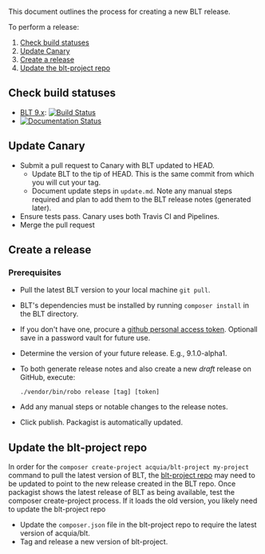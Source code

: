 This document outlines the process for creating a new BLT release.

To perform a release:

1. [Check build statuses](#check-build-statuses)
1. [Update Canary](##update-canary)
1. [Create a release](#create-a-release)
1. [Update the blt-project repo](#update-the-blt-project-repo)

## Check build statuses

* [BLT 9.x](https://github.com/acquia/blt): [![Build Status](https://travis-ci.org/acquia/blt.svg?branch=9.x)](https://travis-ci.org/acquia/blt)
* [![Documentation Status](https://readthedocs.org/projects/blt/badge/?version=9.x)](http://blt.readthedocs.io/en/9.x/?badge=9.x)

## Update Canary

* Submit a pull request to Canary with BLT updated to HEAD.
    * Update BLT to the tip of HEAD. This is the same commit from which you will cut your tag.
    * Document update steps in `update.md`. Note any manual steps required and plan to add them to the BLT release notes (generated later).
* Ensure tests pass. Canary uses both Travis CI and Pipelines.
* Merge the pull request

## Create a release

### Prerequisites

* Pull the latest BLT version to your local machine `git pull`.
* BLT's dependencies must be installed by running `composer install` in the BLT directory.
* If you don't have one, procure a [github personal access token](https://github.com/settings/tokens). Optionall save in a password vault for future use.
* Determine the version of your future release. E.g., 9.1.0-alpha1.
* To both generate release notes and also create a new _draft_ release on GitHub, execute:

      ./vendor/bin/robo release [tag] [token]
    
* Add any manual steps or notable changes to the release notes. 
* Click publish. Packagist is automatically updated.

## Update the blt-project repo

In order for the `composer create-project acquia/blt-project my-project` command to pull the latest version of BLT, the [blt-project repo](https://github.com/acquia/blt-project) may need to be updated to point to the new release created in the BLT repo.  Once packagist shows the latest release of BLT as being available, test the composer create-project process. If it loads the old version, you likely need to update the blt-project repo

* Update the `composer.json` file in the blt-project repo to require the latest version of acquia/blt.
* Tag and release a new version of blt-project.
